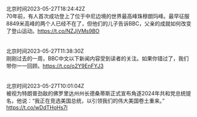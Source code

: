 北京时间2023-05-27T18:24:42Z<br>70年前，有人首次成功登上了位于中尼边境的世界最高峰珠穆朗玛峰。最早征服8849米高峰的两个人已经不在了，但他们的儿子告诉BBC，父亲的成就如何改变了登山运动。https://t.co/NZJjVMs9BO<br><br><br>北京时间2023-05-27T11:38:30Z<br>刚刚过去的一周，BBC中文以下新闻内容受到读者的关注。如果你错过了，我们带你一一回顾。https://t.co/o2Y9EnFYJ3<br><br><br>北京时间2023-05-27T10:01:04Z<br>被视为特朗普劲敌的佛罗里达州州长德桑蒂斯正式宣布角逐2024年共和党总统提名，他说：“我正在竞选美国总统，以引领我们的伟大美国卷土重来。”
https://t.co/wDdTHoHs7l<br><br><br>